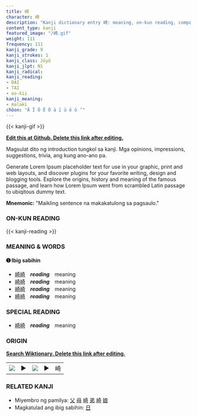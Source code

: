 ```yaml
---
title: 崎
character: 崎
description: "Kanji dictionary entry 崎: meaning, on-kun reading, compounds, origin, related kanji"
content_type: kanji
featured_image: "/崎.gif"
weight: 111
frequency: 111
kanji_grade: 9
kanji_strokes: 1
kanji_class: Jōyō
kanji_jlpt: N1
kanji_radical: 
kanji_reading: 
- DAI
- TAI
- oo-kii
kanji_meaning:
- malaki
chōon: "Ā Ī Ū Ē Ō ā ī ū ē ō ’"
---
```

[//]: # (Don't edit the line below. Kanji animated GIF code is automatically generated.)
{{< kanji-gif >}}

[//]: # (Edit below this line.)

**[Edit this at Github. Delete this link after editing.](https://github.com/tim0g/tim/tree/main/content/kanji/崎/index.md)**

Magsulat dito ng introduction tungkol sa kanji. Mga opinions, impressions, suggestions, trivia, ang kung ano-ano pa.

Generate Lorem Ipsum placeholder text for use in your graphic, print and web layouts, and discover plugins for your favorite writing, design and blogging tools. Explore the origins, history and meaning of the famous passage, and learn how Lorem Ipsum went from scrambled Latin passage to ubiqitous dummy text.
 
**Mnemonic:** "Maikling sentence na makakatulong sa pagsaulo."

### ON-KUN READING

[//]: # (Don't edit the line below. ON-KUN READING code is automatically generated.)
{{< kanji-reading >}}

### MEANING & WORDS

#### ➊ **Ibig sabihin**
  - [崎](../崎)[崎](../崎)　***reading***　meaning
  - [崎](../崎)[崎](../崎)　***reading***　meaning
  - [崎](../崎)[崎](../崎)　***reading***　meaning
  - [崎](../崎)[崎](../崎)　***reading***　meaning

### SPECIAL READING
  - [崎](../崎)[崎](../崎)　***reading***　meaning

### ORIGIN

**[Search Wiktionary. Delete this link after editing.](https://wiktionary.org/wiki/崎)**
<table class="kanji-table"><tr><td>
<img src="60px-崎-bronze.svg.png">
</td><td>▶</td><td>
<img src="60px-崎-oracle.svg.png">
</td><td>▶</td>
<td class="kanji-origin">崎</td>
</tr></table>

### RELATED KANJI
- Miyembro ng pamilya: [父](../父) [母](../母) [崎](../崎) [弟](../弟) [崎](../崎) [娘](../娘)
- Magkatulad ang ibig sabihin: [日](../日)
